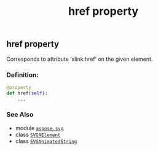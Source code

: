 ﻿---
title: href property
second_title: Aspose.SVG for Python via .NET API References
description: 
type: docs
weight: 660
url: /python-net/aspose.svg/svgaelement/href/
is_root: false
---

## href property


Corresponds to attribute ‘xlink:href’ on the given element.
### Definition:
```python
@property
def href(self):
    ...
```

### See Also
* module [`aspose.svg`](../../)
* class [`SVGAElement`](/svg/python-net/aspose.svg/svgaelement)
* class [`SVGAnimatedString`](/svg/python-net/aspose.svg.datatypes/svganimatedstring)
